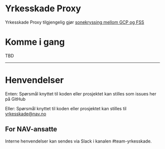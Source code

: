 Yrkesskade Proxy
================

Yrkesskade Proxy tilgjengelig gjør [sonekryssing mellom GCP og FSS](https://docs.nais.io/#clusters)

# Komme i gang

TBD

---

# Henvendelser

Enten:
Spørsmål knyttet til koden eller prosjektet kan stilles som issues her på GitHub

Eller:
Spørsmål knyttet til koden eller prosjektet kan stilles til yrkesskade@nav.no

## For NAV-ansatte

Interne henvendelser kan sendes via Slack i kanalen #team-yrkesskade.
